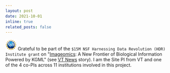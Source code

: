 ```yaml
---
layout: post
date: 2021-10-01
inline: true
related_posts: false
---
```


<img src="/assets/img/nsf-logo.png" alt="NSF" style="width:35px;"> Grateful to be part of the `$15M NSF Harnessing Data Revolution (HDR) Institute grant` on "[Imageomics](https://imageomics.osu.edu/): A New Frontier of Biological Information Powered by KGML"  (see [VT News](https://news.vt.edu/articles/2022/03/three-virginia-tech-scientists-partner-on-multi-university-grant.html) story). I am the Site PI from VT and one of the 4 co-PIs across 11 institutions involved in this project.